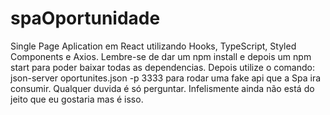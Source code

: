 # spaOportunidade
Single Page Aplication em React utilizando Hooks, TypeScript, Styled Components e Axios.
Lembre-se de dar um npm install e depois um npm start para poder baixar todas as dependencias.
Depois utilize o comando: json-server oportunites.json -p 3333 para rodar uma fake api que a Spa ira consumir.
Qualquer duvida é só perguntar. Infelismente ainda não está do jeito que eu gostaria mas é isso.
